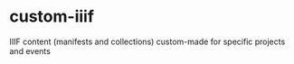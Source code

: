 # custom-iiif
IIIF content (manifests and collections) custom-made for specific projects and events
